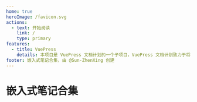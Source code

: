 ```yaml
---
home: true
heroImage: /favicon.svg
actions:
  - text: 开始阅读
    link: /
    type: primary
features:
  - title: VuePress
    details: 本项目是 VuePress 文档计划的一个子项目，VuePress 文档计划致力于将各种自由知识提炼为更加现代化的文档。
footer: 嵌入式笔记合集，由 @Sun-ZhenXing 创建
---
```


# 嵌入式笔记合集

<AutoCatalog />
